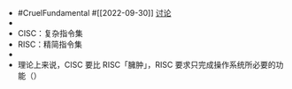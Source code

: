 - #CruelFundamental #[[2022-09-30]] [讨论](https://github.com/CYZH1307/CruelFundamental/tree/main/homework/202209/30)
-
- CISC：复杂指令集
- RISC：精简指令集
-
- 理论上来说，CISC 要比 RISC「臃肿」，RISC 要求只完成操作系统所必要的功能（）
